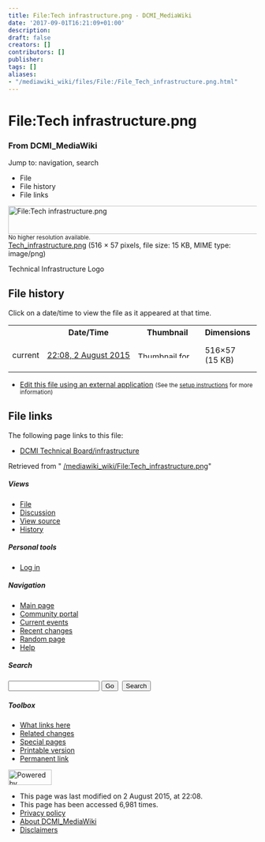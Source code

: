 ```yaml
---
title: File:Tech infrastructure.png - DCMI_MediaWiki
date: '2017-09-01T16:21:09+01:00'
description: 
draft: false
creators: []
contributors: []
publisher: 
tags: []
aliases:
- "/mediawiki_wiki/files/File:/File_Tech_infrastructure.png.html"
---
```


<a id="top"></a>
# File:Tech infrastructure.png

### From DCMI\_MediaWiki

Jump to: navigation, search
<!-- start content -->
- File
- File history
- File links

 [<img alt="File:Tech infrastructure.png" src="/images/5/5b/Tech_infrastructure.png" width="516" height="57">](/mediawiki_wiki/files/Tech_infrastructure.png)  
<small>No higher resolution available.</small>  
 [Tech\_infrastructure.png](/images/5/5b/Tech_infrastructure.png)‎ (516 × 57 pixels, file size: 15 KB, MIME type: image/png)

Technical Infrastructure Logo

<!-- 
NewPP limit report
Preprocessor node count: 1/1000000
Post-expand include size: 0/2097152 bytes
Template argument size: 0/2097152 bytes
Expensive parser function count: 0/100
-->
## File history

Click on a date/time to view the file as it appeared at that time.

<table class="wikitable filehistory">
  <tr>
    <td></td>
    <th>Date/Time</th>
    <th>Thumbnail</th>
    <th>Dimensions</th>
    <th>User</th>
    <th>Comment</th>
  </tr>
  <tr>
    <td>current</td>
    <td class="filehistory-selected" style="white-space: nowrap;"><a href="/mediawiki_wiki/files/Tech_infrastructure.png">22:08, 2 August 2015</a></td>
    <td><a href="/images/5/5b/Tech_infrastructure.png"><img alt="Thumbnail for version as of 22:08, 2 August 2015" src="/images/5/5b/Tech_infrastructure.png" width="120" height="13"></a></td>
    <td>516×57 <span style="white-space: nowrap;">(15 KB)</span>
    </td>
    <td>
      <a href="/index.php/User:WikiSysop" title="User:WikiSysop" class="mw-userlink">WikiSysop</a> <span style="white-space: nowrap;"> <span class="mw-usertoollinks">(<a href="/index.php?title=User_talk:WikiSysop&amp;action=edit&amp;redlink=1" class="new" title="User talk:WikiSysop (page does not exist)">Talk</a> | <a href="/index.php/Special:Contributions/WikiSysop" title="Special:Contributions/WikiSysop">contribs</a>)</span></span>
    </td>
    <td> <span class="comment">(Technical Infrastructure Logo)</span>
    </td>
  </tr>
</table>

  

- [Edit this file using an external application](/index.php?title=File:Tech_infrastructure.png&action=edit&externaledit=true&mode=file "File:Tech infrastructure.png") <small>(See the <a href="http://www.mediawiki.org/wiki/Manual:External_editors" class="external text" rel="nofollow">setup instructions</a> for more information)</small>

## File links

The following page links to this file:

- [DCMI Technical Board/infrastructure](/index.php/DCMI_Technical_Board/infrastructure "DCMI Technical Board/infrastructure")

Retrieved from " [/mediawiki_wiki/File:Tech\_infrastructure.png](/mediawiki_wiki/files/File:/File:Tech_infrastructure.png.html)"

<!-- end content -->

##### Views

- [File](/mediawiki_wiki/files/File:/File:Tech_infrastructure.png.html "View the file page [c]")
- [Discussion](/index.php?title=File_talk:Tech_infrastructure.png&action=edit&redlink=1 "Discussion about the content page [t]")
- [View source](/index.php?title=File:Tech_infrastructure.png&action=edit "This page is protected.
You can view its source [e]")
- [History](/index.php?title=File:Tech_infrastructure.png&action=history "Past revisions of this page [h]")

##### Personal tools

- [Log in](/index.php?title=Special:UserLogin&returnto=File:Tech_infrastructure.png "You are encouraged to log in; however, it is not mandatory [o]")

<script type="text/javascript"> if (window.isMSIE55) fixalpha(); </script>

##### Navigation

- [Main page](/index.php/Main_Page "Visit the main page [z]")
- [Community portal](/index.php/DCMI_MediaWiki:Community_portal "About the project, what you can do, where to find things")
- [Current events](/index.php/DCMI_MediaWiki:Current_events "Find background information on current events")
- [Recent changes](/index.php/Special:RecentChanges "The list of recent changes in the wiki [r]")
- [Random page](/index.php/Special:Random "Load a random page [x]")
- [Help](/index.php/Help:Contents "The place to find out")

##### <label for="searchInput">Search</label>

<form action="/index.php" id="searchform">
				<input type="hidden" name="title" value="Special:Search">
				<input id="searchInput" title="Search DCMI_MediaWiki" accesskey="f" type="search" name="search">
				<input type="submit" name="go" class="searchButton" id="searchGoButton" value="Go" title="Go to a page with this exact name if exists"> 
				<input type="submit" name="fulltext" class="searchButton" id="mw-searchButton" value="Search" title="Search the pages for this text">
			</form>

##### Toolbox

- [What links here](/index.php/Special:WhatLinksHere/File:Tech_infrastructure.png "List of all wiki pages that link here [j]")
- [Related changes](/index.php/Special:RecentChangesLinked/File:Tech_infrastructure.png "Recent changes in pages linked from this page [k]")
- [Special pages](/index.php/Special:SpecialPages "List of all special pages [q]")
- [Printable version](/index.php?title=File:Tech_infrastructure.png&printable=yes "Printable version of this page [p]")
- [Permanent link](/index.php?title=File:Tech_infrastructure.png&oldid=9827 "Permanent link to this revision of the page")

<!-- end of the left (by default at least) column -->

 [<img src="/skins/common/images/poweredby_mediawiki_88x31.png" height="31" width="88" alt="Powered by MediaWiki">](http://www.mediawiki.org/)

- This page was last modified on 2 August 2015, at 22:08.
- This page has been accessed 6,981 times.
- [Privacy policy](/index.php/DCMI_MediaWiki:Privacy_policy "DCMI MediaWiki:Privacy policy")
- [About DCMI\_MediaWiki](/index.php/DCMI_MediaWiki:About "DCMI MediaWiki:About")
- [Disclaimers](/index.php/DCMI_MediaWiki:General_disclaimer "DCMI MediaWiki:General disclaimer")

<script>if (window.runOnloadHook) runOnloadHook();</script><!-- Served in 0.447 secs. -->
